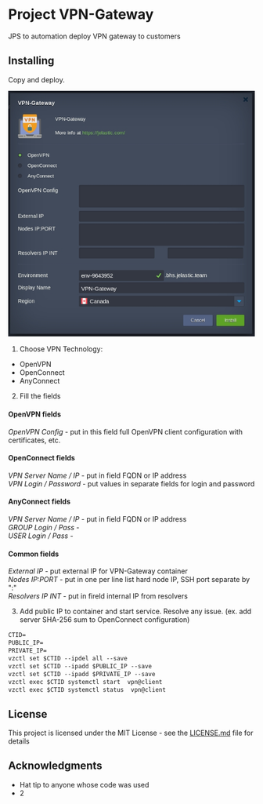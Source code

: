 
# Project VPN-Gateway

JPS to automation deploy VPN gateway to customers

## Installing

Copy and deploy.

![Installation](img/docs/init_install.jpg)

1. Choose VPN Technology:
  - OpenVPN
  - OpenConnect
  - AnyConnect

2. Fill the fields
#### OpenVPN fields
*OpenVPN Config* - put in this field full OpenVPN client configuration with certificates, etc.

#### OpenConnect fields
*VPN Server Name / IP* - put in field FQDN or IP address  
*VPN Login / Password* - put values in separate fields for login and password  

#### AnyConnect fields
*VPN Server Name / IP* - put in field FQDN or IP address  
*GROUP Login / Pass* -  
*USER Login / Pass* -  

#### Common fields
*External IP* - put external IP for VPN-Gateway container  
*Nodes IP:PORT* - put in one per line list hard node IP, SSH port separate by ":"  
*Resolvers IP INT* - put in fireld internal IP from resolvers  

3. Add public IP to container and start service. Resolve any issue. (ex. add server SHA-256 sum to OpenConnect configuration)
```
CTID=
PUBLIC_IP=
PRIVATE_IP=
vzctl set $CTID --ipdel all --save
vzctl set $CTID --ipadd $PUBLIC_IP --save
vzctl set $CTID --ipadd $PRIVATE_IP --save
vzctl exec $CTID systemctl start  vpn@client
vzctl exec $CTID systemctl status  vpn@client
```



## License

This project is licensed under the MIT License - see the [LICENSE.md](LICENSE.md) file for details

## Acknowledgments

* Hat tip to anyone whose code was used
* 2